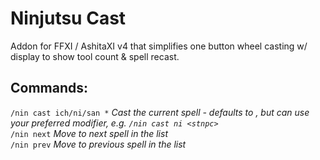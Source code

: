 # Ninjutsu Cast
Addon for FFXI / AshitaXI v4 that simplifies one button wheel casting w/ display to show tool count & spell recast.

## Commands:
`/nin cast ich/ni/san *` *Cast the current spell - defaults to <t>, but can use your preferred modifier, e.g. `/nin cast ni <stnpc>`*
<br>`/nin next` *Move to next spell in the list*
<br>`/nin prev` *Move to previous spell in the list*